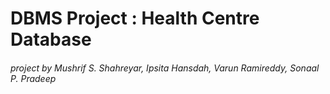 DBMS Project : Health Centre Database
=======================================
###### project by Mushrif S. Shahreyar, Ipsita Hansdah, Varun Ramireddy, Sonaal P. Pradeep 
